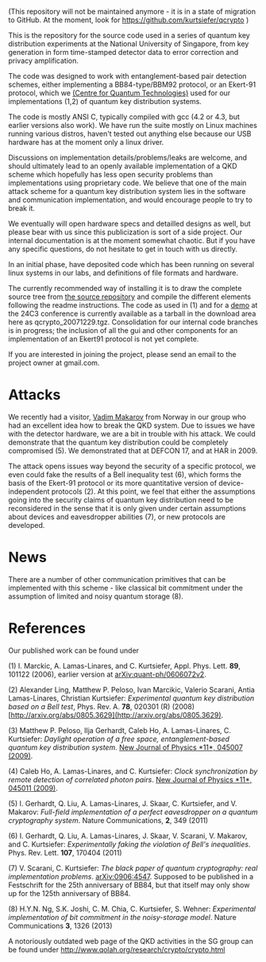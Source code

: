(This repository will not be maintained anymore - it is in a state of migration to GitHub. At the moment, look for https://github.com/kurtsiefer/qcrypto )

This is the repository for the source code used in a series of quantum key distribution experiments at the National University of Singapore, from key generation in form time-stamped detector data to error correction and privacy amplification.

The code was designed to work with entanglement-based pair detection schemes, either implementing a BB84-type/BBM92 protocol, or an Ekert-91 protocol, which we [(Centre for Quantum Technologies)](http://www.quantumlah.org) used for our implementations (1,2) of quantum key distribution systems.

The code is mostly ANSI C, typically compiled with gcc (4.2 or 4.3, but earlier versions also work). We have run the suite mostly on Linux machines running various distros, haven't tested out anything else because our USB hardware has at the moment only a linux driver.

Discussions on implementation details/problems/leaks are welcome, and should ultimately lead to an openly available implementation of a QKD scheme which hopefully has less open security problems than implementations using proprietary code. We believe that one of the main attack scheme for a quantum key distribution system lies in the software and communication implementation, and would encourage people to try to break it.

We eventually will open hardware specs and detailled designs as well, but please bear with us since this publicization is sort of a side project. Our internal documentation is at the moment somewhat chaotic. But if you have any specific questions, do not hesitate to get in touch with us directly.

In an initial phase, have deposited code which has been running on several linux systems in our labs, and definitions of file formats and hardware.

The currently recommended way of installing it is to draw the complete source tree from [the source repository](http://code.google.com/p/qcrypto/source/checkout) and compile the different elements following the readme instructions.
The code as used in (1) and for a [demo](http://events.ccc.de/congress/2007/Fahrplan/events/2275.en.html) at the 24C3 conference is currently available as a tarball in the download area here as qcrypto\_20071229.tgz. Consolidation for our internal code branches is in progress; the inclusion of all the gui and other components for an implementation of an Ekert91 protocol  is not yet complete.

If you are interested in joining the project, please send an email to the project owner at gmail.com.

# Attacks #
We recently had a visitor, [Vadim Makarov](http://www.vad1.com/) from Norway in our group who had an excellent idea how to break the QKD system. Due to issues we have with the detector hardware, we are a bit in trouble with his attack. We could demonstrate that the quantum key distribution could be completely compromised (5). We demonstrated that at DEFCON 17, and at HAR in 2009.

The attack opens issues way beyond the security of a specific protocol, we even could fake the results of a Bell inequality test (6), which forms the basis of the Ekert-91 protocol or its more quantitative version of device-independent protocols (2). At this point, we feel that either the assumptions going into the security claims of quantum key distribution need to be reconsidered in the sense that it is only given under certain assumptions about devices and eavesdropper abilities (7), or new protocols are developed.

# News #
There are a number of other communication primitives that can be implemented with this scheme - like classical bit commitment under the assumption of limited and noisy quantum storage (8).

# References #
Our published work can be found under

(1) I. Marckic, A. Lamas-Linares, and C. Kurtsiefer, Appl.
Phys. Lett. **89**, 101122 (2006), earlier version at [arXiv:quant-ph/0606072v2](http://arxiv.org/abs/quant-ph/0606072).

(2) Alexander Ling, Matthew P. Peloso, Ivan Marcikic, Valerio Scarani, Antia Lamas-Linares, Christian Kurtsiefer: _Experimental quantum key distribution based on a Bell test_, Phys. Rev. A. **78**, 020301 (R) (2008) [http://arxiv.org/abs/0805.3629](http://arxiv.org/abs/0805.3629).

(3) Matthew P. Peloso, Ilja Gerhardt, Caleb Ho, A. Lamas-Linares, C. Kurtsiefer: _Daylight operation of a free space, entanglement-based quantum key distribution system_.  [New Journal of Physics \*11\*, 045007 (2009)](http://www.iop.org/EJ/abstract/1367-2630/11/4/045007).

(4) Caleb Ho, A. Lamas-Linares, and C. Kurtsiefer: _Clock synchronization by remote detection of correlated photon pairs_.  [New Journal of Physics \*11\*, 045011 (2009)](http://www.iop.org/EJ/abstract/1367-2630/11/4/045011).

(5) I. Gerhardt, Q. Liu, A. Lamas-Linares, J. Skaar, C. Kurtsiefer, and V. Makarov: _Full-field implementation of a perfect eavesdropper on a quantum cryptography system_. Nature Communications, **2**, 349 (2011)

(6) I. Gerhardt, Q. Liu, A. Lamas-Linares, J. Skaar, V. Scarani, V. Makarov, and C. Kurtsiefer: _Experimentally faking the violation of Bell's inequalities_. Phys. Rev. Lett. **107**, 170404 (2011)

(7) V. Scarani, C. Kurtsiefer: _The black paper of quantum cryptography: real implementation problems_. [arXiv:0906:4547](http://arxiv.org/abs/0906.4547). Supposed to be published in a Festschrift for the 25th anniversary of BB84, but that itself may only show up for the 125th anniversary of BB84.

(8) H.Y.N. Ng, S.K. Joshi, C. M. Chia, C. Kurtsiefer, S. Wehner: _Experimental implementation of bit commitment in the noisy-storage model_. Nature Communications **3**, 1326 (2013)

A notoriously outdated web page of the QKD activities in the SG group can be found under http://www.qolah.org/research/crypto/crypto.html